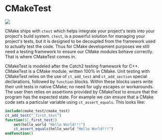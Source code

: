 # CMakeTest

![](https://github.com/CMakePP/CMakeTest/workflows/CMakeTest%20CI/badge.svg)

CMake ships with `ctest` which helps integrate your project's tests into your
project's build system. `ctest`, is a powerful solution for managing your
project's tests, but it is designed to be decoupled from the framework used to
actually test the code. Thus for CMake development purposes we still need a
testing framework to ensure our CMake modules behave correctly. That is where
CMakeTest comes in.

CMakeTest is modeled after the Catch2 testing framework for C++. CMakeTest is a
CMake module, written 100% in CMake. Unit testing with CMakeTest relies on the
use of `ct_add_test` and `ct_add_section` special declarations, followed by `function`
blocks. Within these blocks users write their unit tests in native CMake;
no need for ugly escapes or workarounds. The user then relies on assertions
provided by CMakeTest to ensure that the program has the expected state. For
example we can ensure that a CMake code sets a particular variable using
`ct_assert_equals`. This looks like:

```.cmake
include(cmake_test/cmake_test)
ct_add_test("_first_test")
function(${_first_test})
    set(hello_world "Hello World!!!")
    ct_assert_equals(hello_world "Hello World!!!")
endfunction()
```
